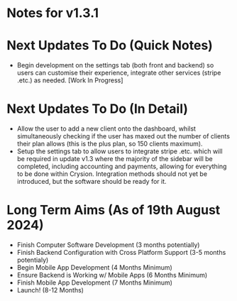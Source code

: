 # Notes for v1.3.1

# Next Updates To Do (Quick Notes)

- Begin development on the settings tab (both front and backend) so users can customise their experience, integrate other services
    (stripe .etc.) as needed. [Work In Progress]

# Next Updates To Do (In Detail)

- Allow the user to add a new client onto the dashboard, whilst simultaneously checking if the user has maxed out the number of clients their plan
    allows (this is the plus plan, so 150 clients maximum).
- Setup the settings tab to allow users to integrate stripe .etc. which will be required in update v1.3 where the majority of the sidebar will be
    completed, including accounting and payments, allowing for everything to be done within Crysion. Integration methods should not yet be introduced,
    but the software should be ready for it.

# Long Term Aims (As of 19th August 2024)

- Finish Computer Software Development (3 months potentially)
- Finish Backend Configuration with Cross Platform Support (3-5 months potentialy)
- Begin Mobile App Development (4 Months Minimum)
- Ensure Backend is Working w/ Mobile Apps (6 Months Minimum)
- Finish Mobile App Development (7 Months Minimum)
- Launch! (8-12 Months)